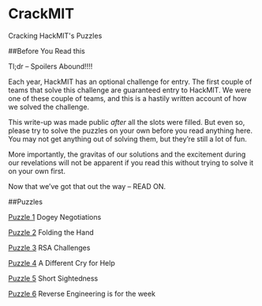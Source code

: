 # CrackMIT
Cracking HackMIT's Puzzles

##Before You Read this

Tl;dr – Spoilers Abound!!!!

Each year, HackMIT has an optional challenge for entry. The first couple of teams that solve this challenge are guaranteed entry to HackMIT. We were one of these couple of teams, and this is a hastily written account of how we solved the challenge.

This write-up was made public *after* all the slots were filled. But even so, please try to solve the puzzles on your own before you read anything here. You may not get anything out of solving them, but they’re still a lot of fun.

More importantly, the gravitas of our solutions and the excitement during our revelations will not be apparent if you read this without trying to solve it on your own first.


Now that we’ve got that out the way – READ ON.


##Puzzles

[Puzzle 1](https://github.com/MAKE-UIUC/CrackMIT/tree/master/Puzzle%201)
Dogey Negotiations

[Puzzle 2](https://github.com/MAKE-UIUC/CrackMIT/tree/master/Puzzle%202)
Folding the Hand

[Puzzle 3](https://github.com/MAKE-UIUC/CrackMIT/tree/master/Puzzle%203)
RSA Challenges

[Puzzle 4](https://github.com/MAKE-UIUC/CrackMIT/tree/master/Puzzle%204)
A Different Cry for Help

[Puzzle 5](https://github.com/MAKE-UIUC/CrackMIT/tree/master/Puzzle%205)
Short Sightedness

[Puzzle 6](https://github.com/MAKE-UIUC/CrackMIT/tree/master/Puzzle%206)
Reverse Engineering is for the week
